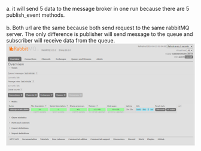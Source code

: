 a. it will send 5 data to the message broker in one run because there are 5 publish_event methods.
<br>
<br>
b. Both url are the same because both send request to the same rabbitMQ server. The only difference is publisher will send message to the queue and subscriber will receive data from the queue.
![rabbit dashboard](image1.png)
